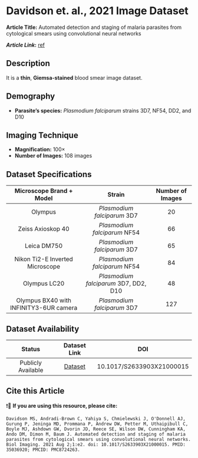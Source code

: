 # **Davidson et. al., 2021 Image Dataset**  
**Article Title:** Automated detection and staging of malaria parasites from cytological smears using convolutional neural networks

**_Article Link_:** [ref](https://www.ncbi.nlm.nih.gov/pmc/articles/PMC8724263/)

## **Description**
It is a **thin**, **Giemsa-stained** blood smear image dataset.


## **Demography**
+ **Parasite’s species:** _Plasmodium falciparum_ strains 3D7, NF54, DD2, and D10


## **Imaging Technique**
+ **Magnification:** 100×
+ **Number of Images:** 108 images

## **Dataset Specifications**

|**Microscope Brand + Model**|**Strain**|**Number of Images**|
|:---:|:---:|:---:|
|Olympus|_Plasmodium falciparum_ 3D7|20|
|Zeiss Axioskop 40|_Plasmodium falciparum_ NF54|66|
|Leica DM750| _Plasmodium falciparum_ 3D7|65|
|Nikon Ti2-E Inverted Microscope|_Plasmodium falciparum_ NF54|84|
|Olympus LC20|_Plasmodium falciparum_ 3D7, DD2, D10|48|
|Olympus BX40 with INFINITY3-6UR camera|_Plasmodium falciparum_ 3D7|127|



## **Dataset Availability**

|**Status**|**Dataset Link**|**DOI**|
|:---:|:---:|:---:|
|Publicly Available|[Dataset](http://dx.doi.org/10.17632/j55fyhtxn4.1)|10.1017/S2633903X21000015|


## **Cite this Article**

❗🛑 **If you are using this resource, please cite:** 

```
Davidson MS, Andradi-Brown C, Yahiya S, Chmielewski J, O'Donnell AJ, Gurung P, Jeninga MD, Prommana P, Andrew DW, Petter M, Uthaipibull C, Boyle MJ, Ashdown GW, Dvorin JD, Reece SE, Wilson DW, Cunningham KA, Ando DM, Dimon M, Baum J. Automated detection and staging of malaria parasites from cytological smears using convolutional neural networks. Biol Imaging. 2021 Aug 2;1:e2. doi: 10.1017/S2633903X21000015. PMID: 35036920; PMCID: PMC8724263.
```
